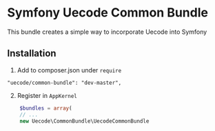 Symfony Uecode Common Bundle
============

This bundle creates a simple way to incorporate Uecode into Symfony

## Installation

1. Add to composer.json under `require`

```
"uecode/common-bundle": "dev-master",
```

2. Register in `AppKernel`

``` php
	$bundles = array(
	// ...
	new Uecode\CommonBundle\UecodeCommonBundle
```